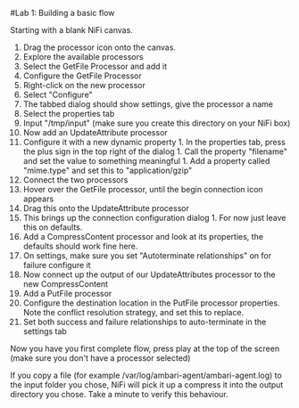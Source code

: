 #Lab 1: Building a basic flow

Starting with a blank NiFi canvas.

1. Drag the processor icon onto the canvas.
1. Explore the available processors
1. Select the GetFile Processor and add it
1. Configure the GetFile Processor
  1. Right-click on the new processor
  1. Select "Configure"
  1. The tabbed dialog should show settings, give the processor a name
  1. Select the properties tab
  1. Input "/tmp/input" (make sure you create this directory on your NiFi box)
1. Now add an UpdateAttribute processor
  1. Configure it with a new dynamic property
    1. In the properties tab, press the plus sign in the top right of the dialog
    1. Call the property "filename" and set the value to something meaningful
    1. Add a property called "mime.type" and set this to "application/gzip"
1. Connect the two processors
  1. Hover over the GetFile processor, until the begin connection icon appears
  1. Drag this onto the UpdateAttribute processor
  1. This brings up the connection configuration dialog
    1. For now just leave this on defaults.
1. Add a CompressContent processor and look at its properties, the defaults should work fine here.
1. On settings, make sure you set "Autoterminate relationships" on for failure
configure it
1. Now connect up the output of our UpdateAttributes processor to the new CompressContent
1. Add a PutFile processor
1. Configure the destination location in the PutFile processor properties. Note the conflict resolution strategy, and set this to replace.
1. Set both success and failure relationships to auto-terminate in the settings tab

Now you have you first complete flow, press play at the top of the screen (make sure you don't have a processor selected)

If you copy a file (for example /var/log/ambari-agent/ambari-agent.log) to the input folder you chose, NiFi will pick it up a compress it into the output directory you chose. Take a minute to verify this behaviour.

